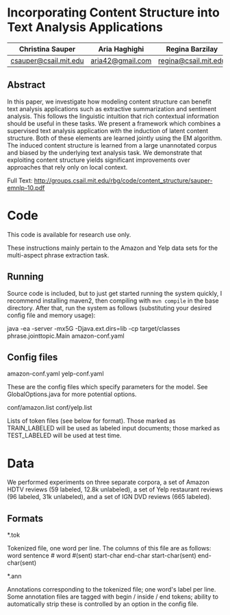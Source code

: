 Incorporating Content Structure into Text Analysis Applications
===============================================================

Christina Sauper      |  Aria Haghighi     | Regina Barzilay  
:--------------------:|:------------------:|:---------------------:
csauper@csail.mit.edu |  aria42@gmail.com  | regina@csail.mit.edu  

Abstract
--------

In this paper, we investigate how modeling content structure can benefit text
analysis applications such as extractive summarization and sentiment analysis.
This follows the linguistic intuition that rich contextual information should
be useful in these tasks. We present a framework which combines a supervised
text analysis application with the induction of latent content structure. Both
of these elements are learned jointly using the EM algorithm. The induced
content structure is learned from a large unannotated corpus and biased by the
underlying text analysis task. We demonstrate that exploiting content
structure yields significant improvements over approaches that rely only on
local context.

Full Text: http://groups.csail.mit.edu/rbg/code/content_structure/sauper-emnlp-10.pdf

Code
====

This code is available for research use only.

These instructions mainly pertain to the Amazon and Yelp data sets for
the multi-aspect phrase extraction task. 

Running
-------

Source code is included, but to just get started running the system quickly, I
recommend installing maven2, then compiling with `mvn compile` in the base
directory.  After that, run the system as follows (substituting your desired
config file and memory usage): 

java -ea -server -mx5G -Djava.ext.dirs=lib -cp target/classes phrase.jointtopic.Main amazon-conf.yaml


Config files
------------

amazon-conf.yaml
yelp-conf.yaml

  These are the config files which specify parameters for the model.  See
  GlobalOptions.java for more potential options.

conf/amazon.list
conf/yelp.list

  Lists of token files (see below for format).  Those marked as TRAIN_LABELED
  will be used as labeled input documents; those marked as TEST_LABELED will be
  used at test time.



Data
====

We performed experiments on three separate corpora, a set of Amazon HDTV
reviews (59 labeled, 12.8k unlabeled), a set of Yelp restaurant reviews (96
labeled, 31k unlabeled), and a set of IGN DVD reviews (665 labeled).

Formats
-------

*.tok

  Tokenized file, one word per line.  The columns of this file are as follows:
    word  sentence #  word #(sent)  start-char  end-char  start-char(sent)  end-char(sent)

*.ann
  
  Annotations corresponding to the tokenized file; one word's label per line.
  Some annotation files are tagged with begin / inside / end tokens; ability to
  automatically strip these is controlled by an option in the config file.
